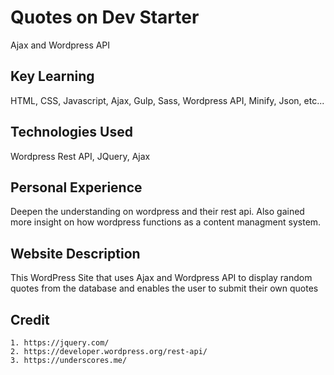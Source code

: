 # Quotes on Dev Starter

Ajax and Wordpress API

## Key Learning
HTML, CSS, Javascript, Ajax, Gulp, Sass, Wordpress API, Minify, Json, etc...

## Technologies Used
Wordpress Rest API, JQuery, Ajax

## Personal Experience
Deepen the understanding on wordpress and their rest api. Also gained more insight on how wordpress functions as a content managment system.

## Website Description

This WordPress Site that uses Ajax and Wordpress API to display random quotes from the database and enables the user to submit their own quotes

## Credit
    1. https://jquery.com/
    2. https://developer.wordpress.org/rest-api/
    3. https://underscores.me/